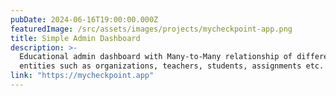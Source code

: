 ```yaml
---
pubDate: 2024-06-16T19:00:00.000Z
featuredImage: /src/assets/images/projects/mycheckpoint-app.png
title: Simple Admin Dashboard
description: >-
  Educational admin dashboard with Many-to-Many relationship of different
  entities such as organizations, teachers, students, assignments etc.
link: "https://mycheckpoint.app"
---
```


